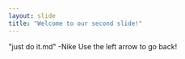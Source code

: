 ```yaml
---
layout: slide
title: "Welcome to our second slide!"
---
```

"just do it.md" -Nike
Use the left arrow to go back!
